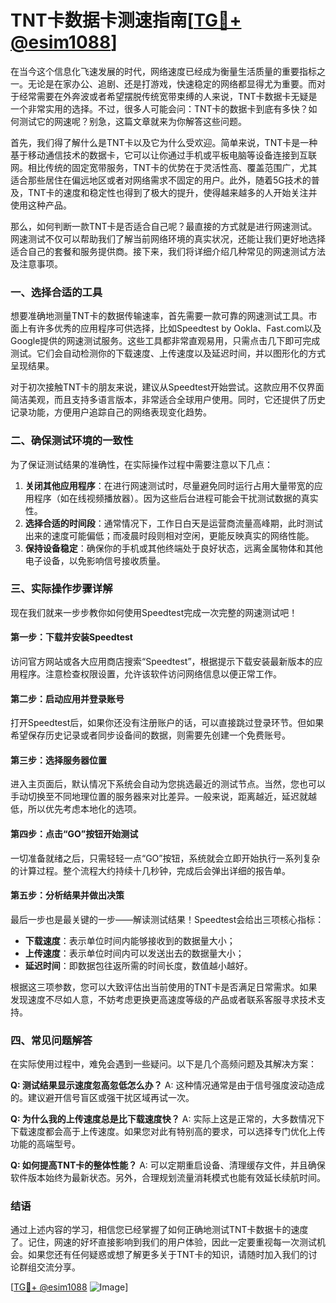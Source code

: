 # TNT卡数据卡测速指南[[TG💪+ @esim1088](https://t.me/s/esim1088)]

在当今这个信息化飞速发展的时代，网络速度已经成为衡量生活质量的重要指标之一。无论是在家办公、追剧、还是打游戏，快速稳定的网络都显得尤为重要。而对于经常需要在外奔波或者希望摆脱传统宽带束缚的人来说，TNT卡数据卡无疑是一个非常实用的选择。不过，很多人可能会问：TNT卡的数据卡到底有多快？如何测试它的网速呢？别急，这篇文章就来为你解答这些问题。

首先，我们得了解什么是TNT卡以及它为什么受欢迎。简单来说，TNT卡是一种基于移动通信技术的数据卡，它可以让你通过手机或平板电脑等设备连接到互联网。相比传统的固定宽带服务，TNT卡的优势在于灵活性高、覆盖范围广，尤其适合那些居住在偏远地区或者对网络需求不固定的用户。此外，随着5G技术的普及，TNT卡的速度和稳定性也得到了极大的提升，使得越来越多的人开始关注并使用这种产品。

那么，如何判断一款TNT卡是否适合自己呢？最直接的方式就是进行网速测试。网速测试不仅可以帮助我们了解当前网络环境的真实状况，还能让我们更好地选择适合自己的套餐和服务提供商。接下来，我们将详细介绍几种常见的网速测试方法及注意事项。

### **一、选择合适的工具**

想要准确地测量TNT卡的数据传输速率，首先需要一款可靠的网速测试工具。市面上有许多优秀的应用程序可供选择，比如Speedtest by Ookla、Fast.com以及Google提供的网速测试服务。这些工具都非常直观易用，只需点击几下即可完成测试。它们会自动检测你的下载速度、上传速度以及延迟时间，并以图形化的方式呈现结果。

对于初次接触TNT卡的朋友来说，建议从Speedtest开始尝试。这款应用不仅界面简洁美观，而且支持多语言版本，非常适合全球用户使用。同时，它还提供了历史记录功能，方便用户追踪自己的网络表现变化趋势。

### **二、确保测试环境的一致性**

为了保证测试结果的准确性，在实际操作过程中需要注意以下几点：

1. **关闭其他应用程序**：在进行网速测试时，尽量避免同时运行占用大量带宽的应用程序（如在线视频播放器）。因为这些后台进程可能会干扰测试数据的真实性。
2. **选择合适的时间段**：通常情况下，工作日白天是运营商流量高峰期，此时测试出来的速度可能偏低；而凌晨时段则相对空闲，更能反映真实的网络性能。
3. **保持设备稳定**：确保你的手机或其他终端处于良好状态，远离金属物体和其他电子设备，以免影响信号接收质量。

### **三、实际操作步骤详解**

现在我们就来一步步教你如何使用Speedtest完成一次完整的网速测试吧！

#### 第一步：下载并安装Speedtest

访问官方网站或各大应用商店搜索“Speedtest”，根据提示下载安装最新版本的应用程序。注意检查权限设置，允许该软件访问网络信息以便正常工作。

#### 第二步：启动应用并登录账号

打开Speedtest后，如果你还没有注册账户的话，可以直接跳过登录环节。但如果希望保存历史记录或者同步设备间的数据，则需要先创建一个免费账号。

#### 第三步：选择服务器位置

进入主页面后，默认情况下系统会自动为您挑选最近的测试节点。当然，您也可以手动切换至不同地理位置的服务器来对比差异。一般来说，距离越近，延迟就越低，所以优先考虑本地化的选项。

#### 第四步：点击“GO”按钮开始测试

一切准备就绪之后，只需轻轻一点“GO”按钮，系统就会立即开始执行一系列复杂的计算过程。整个流程大约持续十几秒钟，完成后会弹出详细的报告单。

#### 第五步：分析结果并做出决策

最后一步也是最关键的一步——解读测试结果！Speedtest会给出三项核心指标：
- **下载速度**：表示单位时间内能够接收到的数据量大小；
- **上传速度**：表示单位时间内可以发送出去的数据量大小；
- **延迟时间**：即数据包往返所需的时间长度，数值越小越好。

根据这三项参数，您可以大致评估出当前使用的TNT卡是否满足日常需求。如果发现速度不尽如人意，不妨考虑更换更高速度等级的产品或者联系客服寻求技术支持。

### **四、常见问题解答**

在实际使用过程中，难免会遇到一些疑问。以下是几个高频问题及其解决方案：

**Q: 测试结果显示速度忽高忽低怎么办？**
A: 这种情况通常是由于信号强度波动造成的。建议避开信号盲区或强干扰区域再试一次。

**Q: 为什么我的上传速度总是比下载速度快？**
A: 实际上这是正常的，大多数情况下下载速度都会高于上传速度。如果您对此有特别高的要求，可以选择专门优化上传功能的高端型号。

**Q: 如何提高TNT卡的整体性能？**
A: 可以定期重启设备、清理缓存文件，并且确保软件版本始终为最新状态。另外，合理规划流量消耗模式也能有效延长续航时间。

### **结语**

通过上述内容的学习，相信您已经掌握了如何正确地测试TNT卡数据卡的速度了。记住，网速的好坏直接影响到我们的用户体验，因此一定要重视每一次测试机会。如果您还有任何疑惑或想了解更多关于TNT卡的知识，请随时加入我们的讨论群组交流分享。

[[TG💪+ @esim1088](https://t.me/s/esim1088) ![Image](https://i.postimg.cc/4NQfJmqS/Snipaste-2025-05-13-00-14-12.png)]